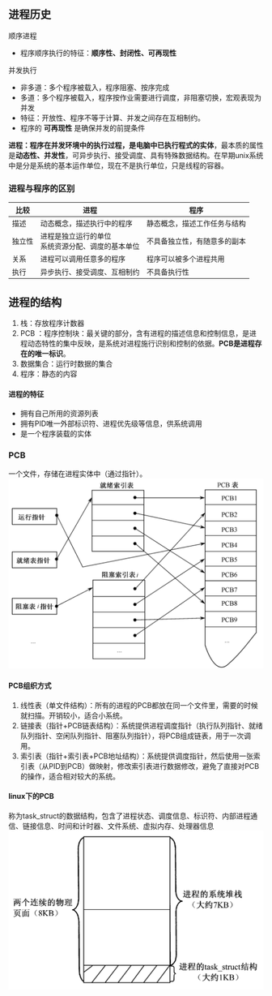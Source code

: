 ## 进程历史
顺序进程
- 程序顺序执行的特征：**顺序性、封闭性、可再现性**

并发执行
- 非多道：多个程序被载入，程序阻塞、按序完成
- 多道：多个程序被载入，程序按作业需要进行调度，非阻塞切换，宏观表现为并发
- 特征：开放性、程序不等于计算、并发之间存在互相制约。
- 程序的 **可再现性** 是确保并发的前提条件

**进程：程序在并发环境中的执行过程，是电脑中已执行程式的实体**，最本质的属性是**动态性、并发性**，可异步执行、接受调度、具有特殊数据结构。在早期unix系统中是分是系统的基本运作单位，现在不是执行单位，只是线程的容器。


### 进程与程序的区别

|比较|进程|程序|
|--|--|--|
|描述|动态概念，描述执行中的程序|静态概念，描述工作任务与结构|
|独立性|进程是独立运行的单位<br />系统资源分配、调度的基本单位|不具备独立性，有随意多的副本|
|关系|进程可以调用任意多的程序|程序可以被多个进程共用|
|执行|异步执行、接受调度、互相制约|不具备执行性|

## 进程的结构
1. <codepub>栈</codepub>：存放程序计数器
2. <codepub> PCB </codepub>：程序控制块：最关键的部分，含有进程的描述信息和控制信息，是进程动态特性的集中反映，是系统对进程施行识别和控制的依据。**PCB是进程存在的唯一标识**。
3. <codepub>数据集合</codepub>：运行时数据的集合
4. <codepub>程序</codepub>：静态的内容

#### 进程的特征
  - 拥有自己所用的资源列表
  - 拥有PID唯一外部标识符、进程优先级等信息，供系统调用
  - 是一个程序装载的实体
  
### PCB
一个文件，存储在进程实体中（通过指针）。
![](./.src/pic/image3.png)

#### PCB组织方式
1. <codepub>线性表（单文件结构）</codepub>：所有的进程的PCB都放在同一个文件里，需要的时候就扫描。开销较小，适合小系统。
2. <codepub>链接表（指针+PCB链表结构）</codepub>：系统提供进程调度指针（执行队列指针、就绪队列指针、空闲队列指针、阻塞队列指针），将PCB组成链表，用于一次调用。
3. <codepub>索引表（指针+索引表+PCB地址结构）</codepub>：系统提供调度指针，然后使用一张索引表（从PID到PCB）做映射，修改索引表进行数据修改，避免了直接对PCB的操作，适合相对较大的系统。


#### linux下的PCB
称为task_struct的数据结构，包含了进程状态、调度信息、标识符、内部进程通信、链接信息、时间和计时器、文件系统、虚拟内存、处理器信息
![](./.src/pic/image4.png)
